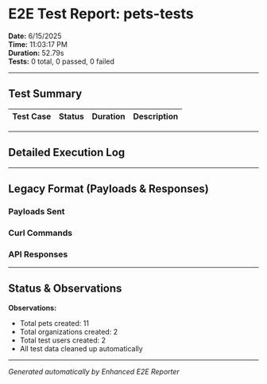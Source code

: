 # E2E Test Report: pets-tests

**Date:** 6/15/2025  
**Time:** 11:03:17 PM  
**Duration:** 52.79s  
**Tests:** 0 total, 0 passed, 0 failed  

---

## Test Summary

| Test Case | Status | Duration | Description |
|-----------|--------|----------|-------------|


---

## Detailed Execution Log



---

## Legacy Format (Payloads & Responses)

### Payloads Sent


### Curl Commands


### API Responses


---

## Status & Observations



**Observations:**
- Total pets created: 11
- Total organizations created: 2
- Total test users created: 2
- All test data cleaned up automatically

---
*Generated automatically by Enhanced E2E Reporter*
